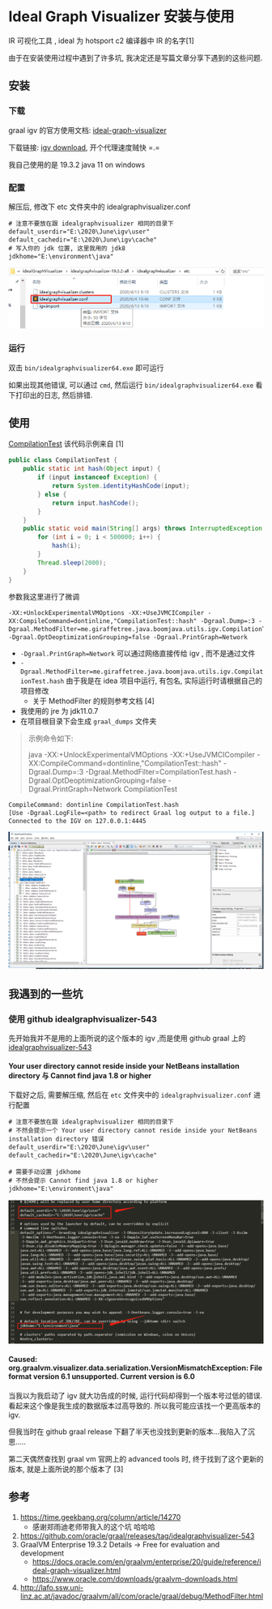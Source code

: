 # Ideal Graph Visualizer 安装与使用

IR 可视化工具 , ideal 为 hotsport c2 编译器中 IR 的名字[1]

由于在安装使用过程中遇到了许多坑, 我决定还是写篇文章分享下遇到的这些问题.  

## 安装

### 下载

graal igv 的官方使用文档: [ideal-graph-visualizer](https://docs.oracle.com/en/graalvm/enterprise/20/guide/reference/ideal-graph-visualizer.html)

下载链接: [igv download](https://www.oracle.com/downloads/graalvm-downloads.html), 开个代理速度贼快 =.=

我自己使用的是 19.3.2 java 11 on windows

### 配置

解压后, 修改下 etc 文件夹中的 idealgraphvisualizer.conf

```
# 注意不要放在跟 idealgraphvisualizer 相同的目录下
default_userdir="E:\2020\June\igv\user"
default_cachedir="E:\2020\June\igv\cache"
# 写入你的 jdk 位置, 这里我用的 jdk8
jdkhome="E:\environment\java"
```

![](./img/config-position.png)

### 运行

双击 `bin/idealgraphvisualizer64.exe` 即可运行

如果出现其他错误, 可以通过 `cmd`, 然后运行 `bin/idealgraphvisualizer64.exe` 
看下打印出的日志, 然后排错. 

## 使用

[CompilationTest](./CompilationTest.java) 该代码示例来自 [1]

```java
public class CompilationTest {
    public static int hash(Object input) {
        if (input instanceof Exception) {
            return System.identityHashCode(input);
        } else {
            return input.hashCode();
        }
    }
    public static void main(String[] args) throws InterruptedException {
        for (int i = 0; i < 500000; i++) {
            hash(i);
        }
        Thread.sleep(2000);
    }
}
```

参数我这里进行了微调

```
-XX:+UnlockExperimentalVMOptions -XX:+UseJVMCICompiler -XX:CompileCommand=dontinline,"CompilationTest::hash" -Dgraal.Dump=:3 -Dgraal.MethodFilter=me.giraffetree.java.boomjava.utils.igv.CompilationTest.hash -Dgraal.OptDeoptimizationGrouping=false -Dgraal.PrintGraph=Network
```

- `-Dgraal.PrintGraph=Network` 可以通过网络直接传给 igv , 而不是通过文件
- `-Dgraal.MethodFilter=me.giraffetree.java.boomjava.utils.igv.CompilationTest.hash` 由于我是在 idea 项目中运行, 有包名, 实际运行时请根据自己的项目修改
    - 关于 MethodFilter 的规则参考文档 [4]
- 我使用的 jre 为 jdk11.0.7
- 在项目根目录下会生成  `graal_dumps` 文件夹

> 示例命令如下:
>  
> java -XX:+UnlockExperimentalVMOptions -XX:+UseJVMCICompiler -XX:CompileCommand=dontinline,"CompilationTest::hash" -Dgraal.Dump=:3 -Dgraal.MethodFilter=CompilationTest.hash -Dgraal.OptDeoptimizationGrouping=false -Dgraal.PrintGraph=Network CompilationTest

```
CompileCommand: dontinline CompilationTest.hash
[Use -Dgraal.LogFile=<path> to redirect Graal log output to a file.]
Connected to the IGV on 127.0.0.1:4445
```

![](./img/result.jpg)

## 我遇到的一些坑

### 使用 github idealgraphvisualizer-543

先开始我并不是用的上面所说的这个版本的 igv ,而是使用 github graal 上的 [idealgraphvisualizer-543](https://github.com/oracle/graal/releases/tag/idealgraphvisualizer-543)

#### Your user directory cannot reside inside your NetBeans installation directory 与 Cannot find java 1.8 or higher

下载好之后, 需要解压缩, 然后在 `etc` 文件夹中的 `idealgraphvisualizer.conf` 进行配置

```
# 注意不要放在跟 idealgraphvisualizer 相同的目录下
# 不然会提示一个 Your user directory cannot reside inside your NetBeans installation directory 错误
default_userdir="E:\2020\June\igv\user"
default_cachedir="E:\2020\June\igv\cache"

# 需要手动设置 jdkhome
# 不然会提示 Cannot find java 1.8 or higher
jdkhome="E:\environment\java"
```

![](./img/config.jpg)

#### Caused: org.graalvm.visualizer.data.serialization.VersionMismatchException: File format version 6.1 unsupported.  Current version is 6.0

当我以为我启动了 igv 就大功告成的时候, 运行代码却得到一个版本号过低的错误. 看起来这个像是我生成的数据版本过高导致的. 所以我可能应该找一个更高版本的 igv. 

但我当时在 github graal release 下翻了半天也没找到更新的版本...我陷入了沉思.....

第二天偶然查找到 graal vm 官网上的 advanced tools 时, 终于找到了这个更新的版本, 就是上面所说的那个版本了 [3]

## 参考

1. https://time.geekbang.org/column/article/14270
    - 感谢郑雨迪老师带我入的这个坑 哈哈哈
2. https://github.com/oracle/graal/releases/tag/idealgraphvisualizer-543
3. GraalVM Enterprise 19.3.2 Details → Free for evaluation and development
   	- https://docs.oracle.com/en/graalvm/enterprise/20/guide/reference/ideal-graph-visualizer.html
   	- https://www.oracle.com/downloads/graalvm-downloads.html
4. http://lafo.ssw.uni-linz.ac.at/javadoc/graalvm/all/com/oracle/graal/debug/MethodFilter.html

